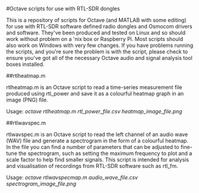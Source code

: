 #Octave scripts for use with RTL-SDR dongles

This is a repository of scripts for Octave (and MATLAB with some editing) for use with RTL-SDR software defined radio dongles and Osmocom drivers and software. They've been produced and tested on Linux and so should work without problem on a 'nix box or Raspberry Pi. Most scripts should also work on Windows with very few changes. If you have problems running the scripts, and you're sure the problem is with the script, please check to ensure you've got all of the necessary Octave audio and signal analysis tool boxes installed.

##rtlheatmap.m

rtlheatmap.m is an Octave script to read a time-series measurement file produced using rtl_power and save it as a colourful heatmap graph in an image (PNG) file.

Usage: *octave rtlheatmap.m rtl_power_file.csv heatmap_image_file.png*

##rtlwavspec.m

rtlwavspec.m is an Octave script to read the left channel of an audio wave (WAV) file and generate a spectrogram in the form of a colourful heatmap. In the file you can find a number of parameters that can be adjusted to fine-tune the spectrogram, such as setting the maximum frequency to plot and a scale factor to help find smaller signals. This script is intended for analysis and visualisation of recordings from RTL-SDR software such as rtl_fm.

Usage: *octave rtlwavspecmap.m audio_wave_file.csv spectrogram_image_file.png*

